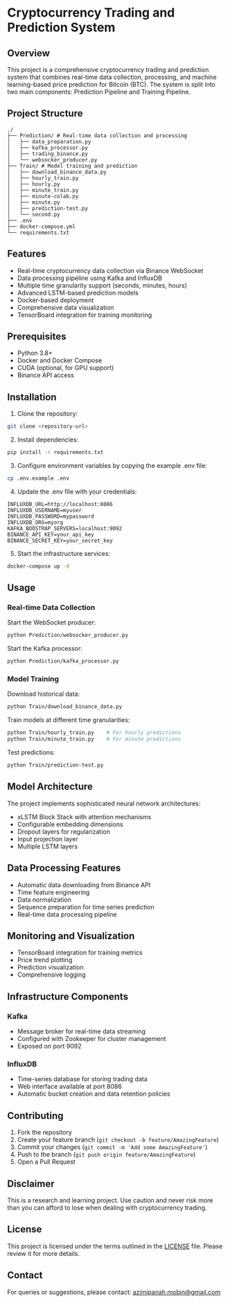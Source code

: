 # Cryptocurrency Trading and Prediction System

## Overview
This project is a comprehensive cryptocurrency trading and prediction system that combines real-time data collection, processing, and machine learning-based price prediction for Bitcoin (BTC). The system is split into two main components: Prediction Pipeline and Training Pipeline.

## Project Structure
```
./
├── Prediction/ # Real-time data collection and processing
│   ├── data_preparation.py
│   ├── kafka_processor.py
│   ├── trading_binance.py
│   └── websocker_producer.py
├── Train/ # Model training and prediction
│   ├── download_binance_data.py
│   ├── hourly_train.py
│   ├── hourly.py
│   ├── minute_train.py
│   ├── minute-colab.py
│   ├── minute.py
│   ├── prediction-test.py
│   └── second.py
├── .env
├── docker-compose.yml
└── requirements.txt
```

## Features
- Real-time cryptocurrency data collection via Binance WebSocket
- Data processing pipeline using Kafka and InfluxDB
- Multiple time granularity support (seconds, minutes, hours)
- Advanced LSTM-based prediction models
- Docker-based deployment
- Comprehensive data visualization
- TensorBoard integration for training monitoring

## Prerequisites
- Python 3.8+
- Docker and Docker Compose
- CUDA (optional, for GPU support)
- Binance API access

## Installation

1. Clone the repository:
```bash
git clone <repository-url>
```

2. Install dependencies:
```bash
pip install -r requirements.txt
```

3. Configure environment variables by copying the example .env file:
```bash
cp .env.example .env
```

4. Update the .env file with your credentials:
```
INFLUXDB_URL=http://localhost:8086
INFLUXDB_USERNAME=myuser
INFLUXDB_PASSWORD=mypassword
INFLUXDB_ORG=myorg
KAFKA_BOOSTRAP_SERVERS=localhost:9092
BINANCE_API_KEY=your_api_key
BINANCE_SECRET_KEY=your_secret_key
```

5. Start the infrastructure services:
```bash
docker-compose up -d
```

## Usage

### Real-time Data Collection
Start the WebSocket producer:
```bash
python Prediction/websocker_producer.py
```

Start the Kafka processor:
```bash
python Prediction/kafka_processor.py
```

### Model Training
Download historical data:
```bash
python Train/download_binance_data.py
```

Train models at different time granularities:
```bash
python Train/hourly_train.py    # For hourly predictions
python Train/minute_train.py    # For minute predictions
```

Test predictions:
```bash
python Train/prediction-test.py
```

## Model Architecture
The project implements sophisticated neural network architectures:
- xLSTM Block Stack with attention mechanisms
- Configurable embedding dimensions
- Dropout layers for regularization
- Input projection layer
- Multiple LSTM layers

## Data Processing Features
- Automatic data downloading from Binance API
- Time feature engineering
- Data normalization
- Sequence preparation for time series prediction
- Real-time data processing pipeline

## Monitoring and Visualization
- TensorBoard integration for training metrics
- Price trend plotting
- Prediction visualization
- Comprehensive logging

## Infrastructure Components

### Kafka
- Message broker for real-time data streaming
- Configured with Zookeeper for cluster management
- Exposed on port 9092

### InfluxDB
- Time-series database for storing trading data
- Web interface available at port 8086
- Automatic bucket creation and data retention policies

## Contributing
1. Fork the repository
2. Create your feature branch (`git checkout -b feature/AmazingFeature`)
3. Commit your changes (`git commit -m 'Add some AmazingFeature'`)
4. Push to the branch (`git push origin feature/AmazingFeature`)
5. Open a Pull Request

## Disclaimer
This is a research and learning project. Use caution and never risk more than you can afford to lose when dealing with cryptocurrency trading.

## License
This project is licensed under the terms outlined in the [LICENSE](/LICENSE) file. Please review it for more details.

## Contact
For queries or suggestions, please contact: azimipanah.mobin@gmail.com
